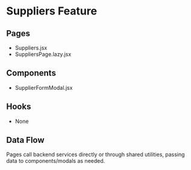 # Suppliers Feature

## Pages
- Suppliers.jsx
- SuppliersPage.lazy.jsx

## Components
- SupplierFormModal.jsx

## Hooks
- None

## Data Flow
Pages call backend services directly or through shared utilities, passing data to components/modals as needed.
